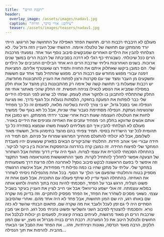 ```yaml
---
title:  "רכבת הרים"
header:
  overlay_image: /assets/images/nadav1.jpg
  caption: "צילום: אורי ברכר, חדרה"
  teaser: /assets/images/teasers/nadav1.jpg
---
```

<!--more-->

מעולם לא חיבבתי רכבות הרים. תחושת הפחד האפילה על התחושה של הריגוש. הייתי יורד מהמתקן עם תחושה של טלטלה איומה. הרגשתי שכל העניין הזה גדול עלי. לא הצלחתי להבין את הילדים האחרים שמבקשים סיבוב נוסף ועוד אחד. נמנעתי מרכבות הרים ככל שיכולתי. כשבגרתי כף רגלי לא דרכה בסביבתה של רכבת הרים במשך שנים ארוכות.
בשנים האחרונות גיליתי שרכבת הרים היא אחד הבילויים החביבים על הילדים שלי. הם כמובן ביקשו שאחלוק איתם את החוויה ותמיד רצו שאצטרף אליהם. המציאות זימנה עבורי מפגש מחודש עם רכבות הרים. מפגש שהתחיל מצד אחד עם חששות ומשקעים מן העבר ומצד שני עם סקרנות ורצון לפתוח את העניין להתבוננות מחודשת.
יש רכבות שמעלות בי תחושה קשה של אימה רק מהתבוננות בהן מהצד על אותו חלק במסילה שמביא את הנוסע לכאילו צניחה חופשית. זה החלק שהכי מאתגר אותי וזה החלק שהתחלתי להתבונן בו ולחקור אותו לעומק. שמתי לב שרגע לפני הנפילה הידיים שלי כבר לופתות את המעקה בחוזקה, הלסתות ננעלות וכל הגוף נדרך. ואז מגיעה הנפילה ואני בסבל גדול, יש בי צורך להיות בשליטה מלאה, לפעמים זה כל כך מפחיד שהנשימה נעתקת. הנפילה מסתיימת כעבור שתי שניות, אבל כל תא בגוף שלי ממשיך לחוות את הטלטלה העצומה שעות רבות אחרי שכבר ירדתי מהמתקן.
ויש כמובן את אותם אנשים שדווקא בחלק הכי מפחיד עוזבים את האחיזה ומניפים את הידיים באוויר. מעולם לא הצלחתי להבין איך הם מצליחים לעשות משהו שנמצא בסתירה כל כך תהומית לכל יצר הישרדות בסיסי. תמיד צפיתי בהם מהצד בתימהון גדול, חששתי מאוד לשלומם, אבל לא יכולתי להתעלם מהחיוך המרוגש שמרוח על פניהם. הם תמיד היו חידה עבורי ואני אוהב חידות.
החלטתי שהביקורים הבאים בפארק שעשועים יהיו מעבדת המחקר שלי לפיצוח החידה. זה כמובן קרה בהדרגה ובהפסקות ארוכות בין ביקור לביקור. בהתחלה הסכמתי להכריח את עצמי לצרוח. הגוף היה עדיין דרוך ומתוח אבל השחרור של הצעקה אפשר לתהליך להתחיל לקרות. משך ההתאוששות מהטראומה מאוד התקצר וזה איפשר לי בפעם הראשונה לבקש סיבוב נוסף!
לאחרונה חלה פריצת דרך משמעותית במחקר שלי. עליתי על מתקן שהיו בו כמה נפילות די מפחידות, אבל איכשהו הרגשתי מספיק בטוח והחלטתי שהפעם אני הולך עד הסוף. בכל אחת מהנפילות ניסיתי לשחרר את האחיזה. בהתחלה הגוף עדיין לא שיתף פעולה עם התוכנית. אבל פעם אחת זה פשוט הצליח, הרגש גבר על הפחד, הסכמתי להיות נוכח בתוך החוויה ולחוש אותה במלוא עוצמתה.
זה אולי ישמע טריוויאלי אבל אני חייב לציין את העניין בעיקר בשביל עצמי. כשאני מסכים לשחרר את הפחד, אז הפחד מפסיק להתקיים. וזה בדיוק מה שקרה שם באותו רגע, היו שם המון תחושות, אבל פחד לא היה אחד מהם. ואחרי שהסיבוב הסתיים היה לי גם זמן לעכל ולעבד את מה שקרה שם. פתאום הבנתי שהשד לא כזה נורא. והסכמתי להצטרף לסיבוב השני והשלישי ופשוט נהניתי מכל רגע.
היום אני מבין שרכבות הרים הן מאוד מרגשות, לעיתים בצורה קיצונית, לפעמים הן יכולות לבלבל את החושים ולטלטל היטב את כל המערכת. רכבת הרים בנויה מברזל או מעץ, יש שם המון חלקים, הרבה מאוד הנדסה, גאונות ויצירתיות, וזהו… את הפחד ואת הסבל אני הבאתי מהבית.
להרפות את תוך הנפילה…
